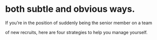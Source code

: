 # both subtle and obvious ways.

If you’re in the position of suddenly being the senior member on a team

of new recruits, here are four strategies to help you manage yourself.